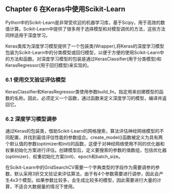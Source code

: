 ## Chapter 6 在Keras中使用Scikit-Learn

Python中的Scikit-Learn是非常受欢迎的机器学习库，基于Scipy，用于高效的数值计算。Scikit-Learn中提供了很多用于选择模型和对模型调优的方法，这些方法同样适用于深度学习。

Keras类库为深度学习模型提供了一个包装类(Wrapper),将Keras的深度学习模型包装为Scikit-Learn中的分类模型或回归模型，以便于方便的使用Scikit-Learn中的方法和函数。对深度学习模型的包装是通过KerasClassifier(用于分类模型)和KerasRegressor(用于回归模型)来实现的。

### 6.1 使用交叉验证评估模型
KerasClassifier和KerasRegressor类使用参数build_fn，指定用来创建模型的函数的名称。因此，必须定义一个函数，通过函数来定义深度学习的模型，编译并返回它。

### 6.2 深度学习模型调参
通过Keras的包装类，借助Scikit-Learn的网格搜索，算法评估神经网络模型的不同配置，并找到最佳评估性能的参数组合。create_model()函数被定义为具有两个默认值的参数(optimizer和init)的函数，这便于对神经网络使用不同的优化器和权重初始化方案进行评估。创建模型后，定义要搜索的参数的值数组，包括优化器(optimizer)、权重初始化方案(init)、epoch和batch_size。

在Scikit-Learn中的GridSearchCV需要一个字典类型的字段作为需要调参的参数，默认采用3折交叉验证来评估算法，由于有4个参数需要进行调参，因此会产生4x3个模型。如果参数比较多，会生成比较多的模型，因此需要进行大量的计算，不适合大数据量的情况下使用。